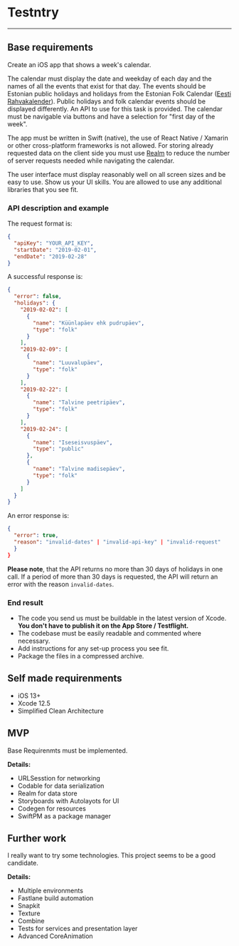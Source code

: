 # Testntry

--------------

## Base requirements

Create an iOS app that shows a week's calendar.

The calendar must display the date and weekday of each day and the names of all the events that exist for that day. The events should be Estonian public holidays and holidays from the Estonian Folk Calendar ([Eesti Rahvakalender](https://et.wikipedia.org/wiki/Eesti_rahvakalender)). Public holidays and folk calendar events should be displayed differently. An API to use for this task is provided.
The calendar must be navigable via buttons and have a selection for "first day of the week".

The app must be written in Swift (native), the use of React Native / Xamarin or other cross-platform frameworks is not allowed. 
For storing already requested data on the client side you must use [Realm](https://docs.mongodb.com/realm/sdk/ios/) to reduce the number of server requests needed while navigating the calendar.

The user interface must display reasonably well on all screen sizes and be easy to use. Show us your UI skills.
You are allowed to use any additional libraries that you see fit.

### API description and example

The request format is:

```json
{
  "apiKey": "YOUR_API_KEY",
  "startDate": "2019-02-01",
  "endDate": "2019-02-28"
}
```

A successful response is:

```json
{
  "error": false,
  "holidays": {
    "2019-02-02": [
      {
        "name": "Küünlapäev ehk pudrupäev",
        "type": "folk"
      }
    ],
    "2019-02-09": [
      {
        "name": "Luuvalupäev",
        "type": "folk"
      }
    ],
    "2019-02-22": [
      {
        "name": "Talvine peetripäev",
        "type": "folk"
      }
    ],
    "2019-02-24": [
      {
        "name": "Iseseisvuspäev",
        "type": "public"
      },
      {
        "name": "Talvine madisepäev",
        "type": "folk"
      }
    ]
  }
}
```

An error response is:

```json
{
  "error": true,
  "reason": "invalid-dates" | "invalid-api-key" | "invalid-request"
  }
}
```

**Please note**, that the API returns no more than 30 days of holidays in one call. If a period of more than 30 days is requested, the API will return an error with the reason `invalid-dates`.

### End result

- The code you send us must be buildable in the latest version of Xcode. **You don't have to publish it on the App Store / Testflight.**
- The codebase must be easily readable and commented where necessary.
- Add instructions for any set-up process you see fit.
- Package the files in a compressed archive.

## Self made requirenments 

- iOS 13+
- Xcode 12.5
- Simplified Clean Architecture 

## MVP

Base Requirenmts must be implemented.

**Details:**

- URLSesstion for networking
- Codable for data serialization
- Realm for data store
- Storyboards with Autolayots for UI
- Codegen for resources
- SwiftPM as a package manager

## Further work

I really want to try some technologies. This project seems to be a good candidate.

**Details:**

- Multiple environments
- Fastlane build automation
- Snapkit
- Texture
- Combine
- Tests for services and presentation layer
- Advanced CoreAnimation